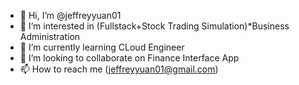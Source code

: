 - 👋 Hi, I’m @jeffreyyuan01
- 👀 I’m interested in (Fullstack+Stock Trading Simulation)*Business Administration
- 🌱 I’m currently learning CLoud Engineer
- 💞️ I’m looking to collaborate on Finance Interface App
- 📫 How to reach me (jeffreyyuan01@gmail.com)
